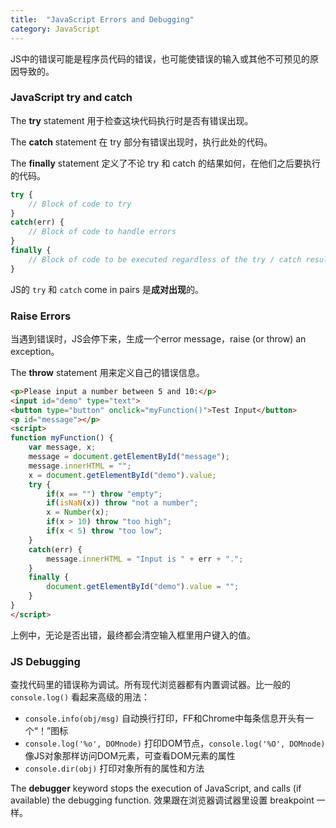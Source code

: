 ```yaml
---
title:  "JavaScript Errors and Debugging"
category: JavaScript
---
```

JS中的错误可能是程序员代码的错误，也可能使错误的输入或其他不可预见的原因导致的。

### JavaScript try and catch

The **try** statement 用于检查这块代码执行时是否有错误出现。

The **catch** statement 在 try 部分有错误出现时，执行此处的代码。

The **finally** statement 定义了不论 try 和 catch 的结果如何，在他们之后要执行的代码。

<!--more-->

```js
try {
    // Block of code to try
}
catch(err) {
    // Block of code to handle errors
}
finally {
    // Block of code to be executed regardless of the try / catch result
}
```

JS的 `try` 和 `catch` come in pairs 是**成对出现**的。

### Raise Errors

当遇到错误时，JS会停下来，生成一个error message，raise (or throw) an exception。

The **throw** statement 用来定义自己的错误信息。

```html
<p>Please input a number between 5 and 10:</p>
<input id="demo" type="text">
<button type="button" onclick="myFunction()">Test Input</button>
<p id="message"></p>
<script>
function myFunction() {
    var message, x;
    message = document.getElementById("message");
    message.innerHTML = "";
    x = document.getElementById("demo").value;
    try { 
        if(x == "") throw "empty";
        if(isNaN(x)) throw "not a number";
        x = Number(x);
        if(x > 10) throw "too high";
        if(x < 5) throw "too low";
    }
    catch(err) {
        message.innerHTML = "Input is " + err + ".";
    }
    finally {
        document.getElementById("demo").value = "";
    }
}
</script>
```

上例中，无论是否出错，最终都会清空输入框里用户键入的值。

### JS Debugging

查找代码里的错误称为调试。所有现代浏览器都有内置调试器。比一般的 `console.log()` 看起来高级的用法：

+ `console.info(obj/msg)` 自动换行打印，FF和Chrome中每条信息开头有一个“！”图标
+ `console.log('%o', DOMnode)` 打印DOM节点，`console.log('%O', DOMnode)` 像JS对象那样访问DOM元素，可查看DOM元素的属性
+ `console.dir(obj)` 打印对象所有的属性和方法

The **debugger** keyword stops the execution of JavaScript, and calls (if available) the debugging function. 效果跟在浏览器调试器里设置 breakpoint 一样。
